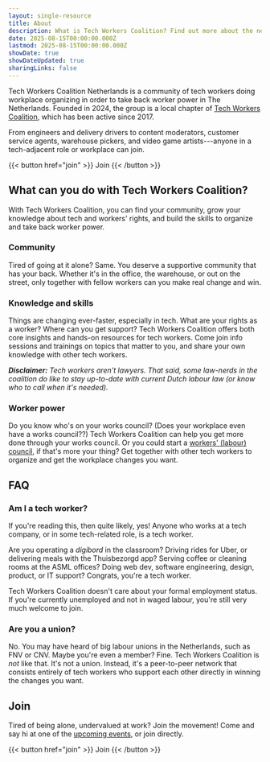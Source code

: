 ```yaml
---
layout: single-resource
title: About
description: What is Tech Workers Coalition? Find out more about the new worker movement in The Netherlands.
date: 2025-08-15T00:00:00.000Z
lastmod: 2025-08-15T00:00:00.000Z
showDate: true
showDateUpdated: true
sharingLinks: false
---
```


Tech Workers Coalition Netherlands is a community of tech workers doing workplace organizing in order to take back worker power in The Netherlands. Founded in 2024, the group is a local chapter of [Tech Workers Coalition](https://techworkerscoalition.org/), which has been active since 2017. 

From engineers and delivery drivers to content moderators, customer service agents, warehouse pickers, and video game artists---anyone in a tech-adjacent role or workplace can join.

<span class="flex justify-center uppercase font-mono">
  {{< button href="join" >}}
    Join
  {{< /button >}}
</span>

## What can you do with Tech Workers Coalition?

With Tech Workers Coalition, you can find your community, grow your knowledge about tech and workers' rights, and build the skills to organize and take back worker power.

### Community

Tired of going at it alone? Same. You deserve a supportive community that has your back. Whether it's in the office, the warehouse, or out on the street, only together with fellow workers can you make real change and win.

### Knowledge and skills

Things are changing ever-faster, especially in tech. What are your rights as a worker? Where can you get support? Tech Workers Coalition offers both core insights and hands-on resources for tech workers. Come join info sessions and trainings on topics that matter to you, and share your own knowledge with other tech workers.

_**Disclaimer:** Tech workers aren't lawyers. That said, some law-nerds in the coalition do like to stay up-to-date with current Dutch labour law (or know who to call when it's needed)._

### Worker power

Do you know who's on your works council? (Does your workplace even have a works council??) Tech Workers Coalition can help you get more done through your works council. Or you could start a [workers' (labour) council](https://en.wikipedia.org/wiki/Workers'_council), if that's more your thing? Get together with other tech workers to organize and get the workplace changes you want.

## FAQ

### Am I a tech worker?

If you're reading this, then quite likely, yes! Anyone who works at a tech company, or in some tech-related role, is a tech worker.

Are you operating a *digibord* in the classroom? Driving rides for Uber, or delivering meals with the Thuisbezorgd app? Serving coffee or cleaning rooms at the ASML offices? Doing web dev, software engineering, design, product, or IT support? Congrats, you're a tech worker.

Tech Workers Coalition doesn't care about your formal employment status. If you're currently unemployed and not in waged labour, you're still very much welcome to join.

### Are you a union?

No. You may have heard of big labour unions in the Netherlands, such as FNV or CNV. Maybe you're even a member? Fine. Tech Workers Coalition is *not* like that. It's not a union. Instead, it's a peer-to-peer network that consists entirely of tech workers who support each other directly in winning the changes you want. 

## Join

Tired of being alone, undervalued at work? Join the movement! Come and say hi at one of the [upcoming events](/en/events), or join directly.

<span class="flex justify-center uppercase font-mono">
  {{< button href="join" >}}
    Join
  {{< /button >}}
</span>
